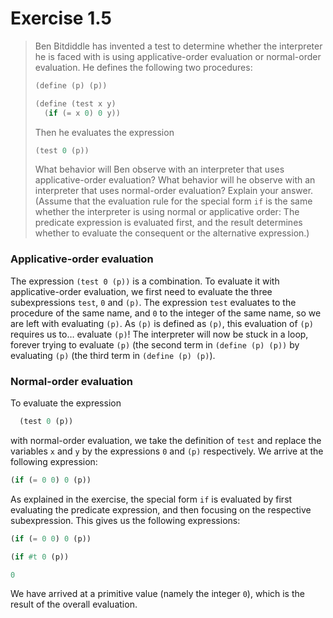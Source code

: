 # Exercise 1.5

> Ben Bitdiddle has invented a test to determine whether the interpreter he is faced with is using applicative-order evaluation or normal-order evaluation.
> He defines the following two procedures:
> ```scheme
> (define (p) (p))
>
> (define (test x y)
>   (if (= x 0) 0 y))
> ```
> Then he evaluates the expression
> ```scheme
> (test 0 (p))
> ```
> What behavior will Ben observe with an interpreter that uses applicative-order evaluation?
> What behavior will he observe with an interpreter that uses normal-order evaluation?
> Explain your answer.
> (Assume that the evaluation rule for the special form `if` is the same whether the interpreter is using normal or applicative order:
> The predicate expression is evaluated first, and the result determines whether to evaluate the consequent or the alternative expression.)



### Applicative-order evaluation

The expression `(test 0 (p))` is a combination.
To evaluate it with applicative-order evaluation, we first need to evaluate the three subexpressions `test`, `0` and `(p)`.
The expression `test` evaluates to the procedure of the same name, and `0` to the integer of the same name, so we are left with evaluating `(p)`.
As `(p)` is defined as `(p)`, this evaluation of `(p)` requires us to… evaluate `(p)`!
The interpreter will now be stuck in a loop, forever trying to evaluate `(p)` (the second term in `(define (p) (p))` by evaluating `(p)` (the third term in `(define (p) (p)`).



### Normal-order evaluation
To evaluate the expression
```scheme
  (test 0 (p))
```
with normal-order evaluation, we take the definition of `test` and replace the variables `x` and `y` by the expressions `0` and `(p)` respectively.
We arrive at the following expression:
```scheme
(if (= 0 0) 0 (p))
```
As explained in the exercise, the special form `if` is evaluated by first evaluating the predicate expression, and then focusing on the respective subexpression.
This gives us the following expressions:
```scheme
(if (= 0 0) 0 (p))

(if #t 0 (p))

0
```
We have arrived at a primitive value (namely the integer `0`), which is the result of the overall evaluation.

